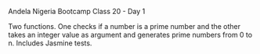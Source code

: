 Andela Nigeria Bootcamp Class 20 - Day 1

Two functions. One checks if a number is a prime number and the other takes an integer value as argument and generates prime numbers from 0 to n. Includes Jasmine tests.